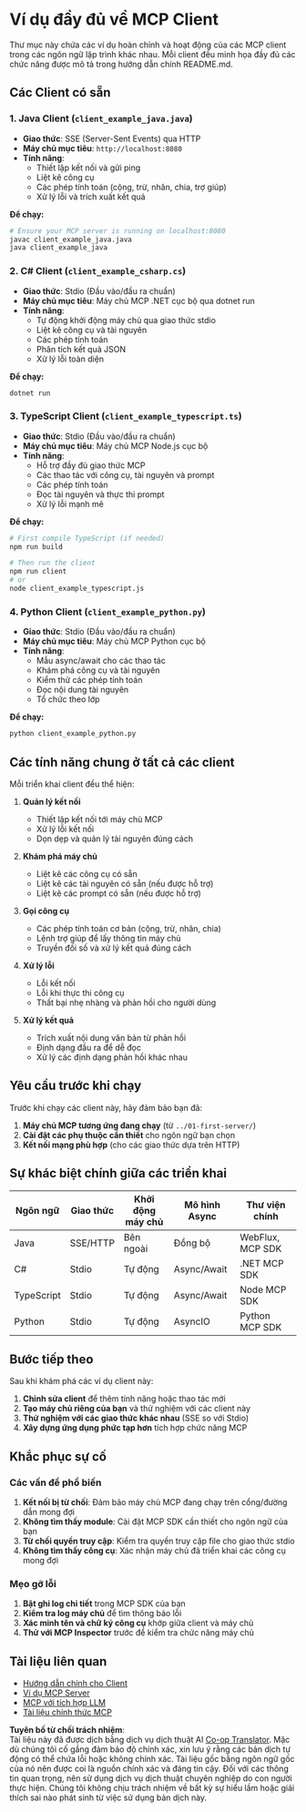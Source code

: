 <!--
CO_OP_TRANSLATOR_METADATA:
{
  "original_hash": "affcf199a44f60283a289dcb69dc144e",
  "translation_date": "2025-07-17T09:12:19+00:00",
  "source_file": "03-GettingStarted/02-client/complete_examples.md",
  "language_code": "vi"
}
-->
# Ví dụ đầy đủ về MCP Client

Thư mục này chứa các ví dụ hoàn chỉnh và hoạt động của các MCP client trong các ngôn ngữ lập trình khác nhau. Mỗi client đều minh họa đầy đủ các chức năng được mô tả trong hướng dẫn chính README.md.

## Các Client có sẵn

### 1. Java Client (`client_example_java.java`)
- **Giao thức**: SSE (Server-Sent Events) qua HTTP
- **Máy chủ mục tiêu**: `http://localhost:8080`
- **Tính năng**: 
  - Thiết lập kết nối và gửi ping
  - Liệt kê công cụ
  - Các phép tính toán (cộng, trừ, nhân, chia, trợ giúp)
  - Xử lý lỗi và trích xuất kết quả

**Để chạy:**
```bash
# Ensure your MCP server is running on localhost:8080
javac client_example_java.java
java client_example_java
```

### 2. C# Client (`client_example_csharp.cs`)
- **Giao thức**: Stdio (Đầu vào/đầu ra chuẩn)
- **Máy chủ mục tiêu**: Máy chủ MCP .NET cục bộ qua dotnet run
- **Tính năng**:
  - Tự động khởi động máy chủ qua giao thức stdio
  - Liệt kê công cụ và tài nguyên
  - Các phép tính toán
  - Phân tích kết quả JSON
  - Xử lý lỗi toàn diện

**Để chạy:**
```bash
dotnet run
```

### 3. TypeScript Client (`client_example_typescript.ts`)
- **Giao thức**: Stdio (Đầu vào/đầu ra chuẩn)
- **Máy chủ mục tiêu**: Máy chủ MCP Node.js cục bộ
- **Tính năng**:
  - Hỗ trợ đầy đủ giao thức MCP
  - Các thao tác với công cụ, tài nguyên và prompt
  - Các phép tính toán
  - Đọc tài nguyên và thực thi prompt
  - Xử lý lỗi mạnh mẽ

**Để chạy:**
```bash
# First compile TypeScript (if needed)
npm run build

# Then run the client
npm run client
# or
node client_example_typescript.js
```

### 4. Python Client (`client_example_python.py`)
- **Giao thức**: Stdio (Đầu vào/đầu ra chuẩn)  
- **Máy chủ mục tiêu**: Máy chủ MCP Python cục bộ
- **Tính năng**:
  - Mẫu async/await cho các thao tác
  - Khám phá công cụ và tài nguyên
  - Kiểm thử các phép tính toán
  - Đọc nội dung tài nguyên
  - Tổ chức theo lớp

**Để chạy:**
```bash
python client_example_python.py
```

## Các tính năng chung ở tất cả các client

Mỗi triển khai client đều thể hiện:

1. **Quản lý kết nối**
   - Thiết lập kết nối tới máy chủ MCP
   - Xử lý lỗi kết nối
   - Dọn dẹp và quản lý tài nguyên đúng cách

2. **Khám phá máy chủ**
   - Liệt kê các công cụ có sẵn
   - Liệt kê các tài nguyên có sẵn (nếu được hỗ trợ)
   - Liệt kê các prompt có sẵn (nếu được hỗ trợ)

3. **Gọi công cụ**
   - Các phép tính toán cơ bản (cộng, trừ, nhân, chia)
   - Lệnh trợ giúp để lấy thông tin máy chủ
   - Truyền đối số và xử lý kết quả đúng cách

4. **Xử lý lỗi**
   - Lỗi kết nối
   - Lỗi khi thực thi công cụ
   - Thất bại nhẹ nhàng và phản hồi cho người dùng

5. **Xử lý kết quả**
   - Trích xuất nội dung văn bản từ phản hồi
   - Định dạng đầu ra để dễ đọc
   - Xử lý các định dạng phản hồi khác nhau

## Yêu cầu trước khi chạy

Trước khi chạy các client này, hãy đảm bảo bạn đã:

1. **Máy chủ MCP tương ứng đang chạy** (từ `../01-first-server/`)
2. **Cài đặt các phụ thuộc cần thiết** cho ngôn ngữ bạn chọn
3. **Kết nối mạng phù hợp** (cho các giao thức dựa trên HTTP)

## Sự khác biệt chính giữa các triển khai

| Ngôn ngữ   | Giao thức | Khởi động máy chủ | Mô hình Async | Thư viện chính |
|------------|-----------|-------------------|---------------|----------------|
| Java       | SSE/HTTP  | Bên ngoài         | Đồng bộ       | WebFlux, MCP SDK |
| C#         | Stdio     | Tự động           | Async/Await   | .NET MCP SDK   |
| TypeScript | Stdio     | Tự động           | Async/Await   | Node MCP SDK   |
| Python     | Stdio     | Tự động           | AsyncIO       | Python MCP SDK |

## Bước tiếp theo

Sau khi khám phá các ví dụ client này:

1. **Chỉnh sửa client** để thêm tính năng hoặc thao tác mới
2. **Tạo máy chủ riêng của bạn** và thử nghiệm với các client này
3. **Thử nghiệm với các giao thức khác nhau** (SSE so với Stdio)
4. **Xây dựng ứng dụng phức tạp hơn** tích hợp chức năng MCP

## Khắc phục sự cố

### Các vấn đề phổ biến

1. **Kết nối bị từ chối**: Đảm bảo máy chủ MCP đang chạy trên cổng/đường dẫn mong đợi
2. **Không tìm thấy module**: Cài đặt MCP SDK cần thiết cho ngôn ngữ của bạn
3. **Từ chối quyền truy cập**: Kiểm tra quyền truy cập file cho giao thức stdio
4. **Không tìm thấy công cụ**: Xác nhận máy chủ đã triển khai các công cụ mong đợi

### Mẹo gỡ lỗi

1. **Bật ghi log chi tiết** trong MCP SDK của bạn
2. **Kiểm tra log máy chủ** để tìm thông báo lỗi
3. **Xác minh tên và chữ ký công cụ** khớp giữa client và máy chủ
4. **Thử với MCP Inspector** trước để kiểm tra chức năng máy chủ

## Tài liệu liên quan

- [Hướng dẫn chính cho Client](./README.md)
- [Ví dụ MCP Server](../../../../03-GettingStarted/01-first-server)
- [MCP với tích hợp LLM](../../../../03-GettingStarted/03-llm-client)
- [Tài liệu chính thức MCP](https://modelcontextprotocol.io/)

**Tuyên bố từ chối trách nhiệm**:  
Tài liệu này đã được dịch bằng dịch vụ dịch thuật AI [Co-op Translator](https://github.com/Azure/co-op-translator). Mặc dù chúng tôi cố gắng đảm bảo độ chính xác, xin lưu ý rằng các bản dịch tự động có thể chứa lỗi hoặc không chính xác. Tài liệu gốc bằng ngôn ngữ gốc của nó nên được coi là nguồn chính xác và đáng tin cậy. Đối với các thông tin quan trọng, nên sử dụng dịch vụ dịch thuật chuyên nghiệp do con người thực hiện. Chúng tôi không chịu trách nhiệm về bất kỳ sự hiểu lầm hoặc giải thích sai nào phát sinh từ việc sử dụng bản dịch này.